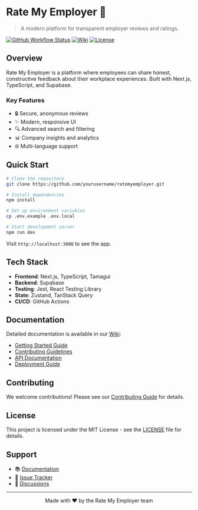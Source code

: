 # Rate My Employer 🏢

> A modern platform for transparent employer reviews and ratings.

[![GitHub Workflow Status](https://img.shields.io/github/actions/workflow/status/yourusername/ratemyemployer/ci.yml?branch=main)](https://github.com/yourusername/ratemyemployer/actions)
[![Wiki](https://img.shields.io/badge/docs-wiki-blue)](https://github.com/yourusername/ratemyemployer/wiki)
[![License](https://img.shields.io/github/license/yourusername/ratemyemployer)](LICENSE)

## Overview

Rate My Employer is a platform where employees can share honest, constructive feedback about their workplace experiences. Built with Next.js, TypeScript, and Supabase.

### Key Features
- 🔒 Secure, anonymous reviews
- ✨ Modern, responsive UI
- 🔍 Advanced search and filtering
- 📊 Company insights and analytics
- 🌐 Multi-language support

## Quick Start

```bash
# Clone the repository
git clone https://github.com/yourusername/ratemyemployer.git

# Install dependencies
npm install

# Set up environment variables
cp .env.example .env.local

# Start development server
npm run dev
```

Visit `http://localhost:3000` to see the app.

## Tech Stack

- **Frontend**: Next.js, TypeScript, Tamagui
- **Backend**: Supabase
- **Testing**: Jest, React Testing Library
- **State**: Zustand, TanStack Query
- **CI/CD**: GitHub Actions

## Documentation

Detailed documentation is available in our [Wiki](https://github.com/yourusername/ratemyemployer/wiki):

- [Getting Started Guide](https://github.com/yourusername/ratemyemployer/wiki/Getting-Started)
- [Contributing Guidelines](https://github.com/yourusername/ratemyemployer/wiki/Contributing)
- [API Documentation](https://github.com/yourusername/ratemyemployer/wiki/API-Documentation)
- [Deployment Guide](https://github.com/yourusername/ratemyemployer/wiki/Deployment)

## Contributing

We welcome contributions! Please see our [Contributing Guide](CONTRIBUTING.md) for details.

## License

This project is licensed under the MIT License - see the [LICENSE](LICENSE) file for details.

## Support

- 📚 [Documentation](https://github.com/yourusername/ratemyemployer/wiki)
- 🐛 [Issue Tracker](https://github.com/yourusername/ratemyemployer/issues)
- 💬 [Discussions](https://github.com/yourusername/ratemyemployer/discussions)

---

<p align="center">Made with ❤️ by the Rate My Employer team</p> 